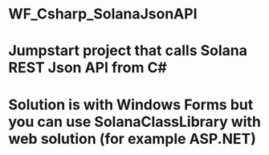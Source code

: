 # WF_Csharp_SolanaJsonAPI
# Jumpstart project that calls Solana REST Json API from C#
# Solution is with Windows Forms but you can use SolanaClassLibrary with web solution (for example ASP.NET)
 
